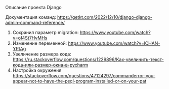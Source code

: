 Описание проекта Django

Документация команд: https://getkt.com/2022/12/10/django-django-admin-command-reference/

1) Cохранил параметр migration: 
https://www.youtube.com/watch?v=of4St7HvMHs
2) Изменение переменной:
https://www.youtube.com/watch?v=lCHAN-YPtAg
3) Увеличение размера кода:
https://ru.stackoverflow.com/questions/1229896/Как-увеличить-текст-кода-или-размер-окна-в-pycharm
4) Настройка окружения
https://stackoverflow.com/questions/47124297/commanderror-you-appear-not-to-have-the-psql-program-installed-or-on-your-pat 
